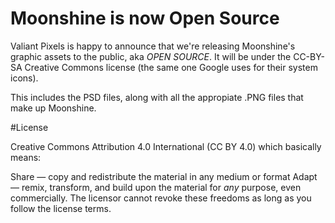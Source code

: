 # Moonshine is now Open Source

Valiant Pixels is happy to announce that we're releasing Moonshine's graphic assets to the public, aka *OPEN SOURCE*. It will be under the CC-BY-SA Creative Commons license (the same one Google uses for their system icons).

This includes the PSD files, along with all the appropiate .PNG files that make up Moonshine.


#License

Creative Commons Attribution 4.0 International (CC BY 4.0) which basically means:

Share — copy and redistribute the material in any medium or format
Adapt — remix, transform, and build upon the material
for *any* purpose, even commercially.
The licensor cannot revoke these freedoms as long as you follow the license terms.